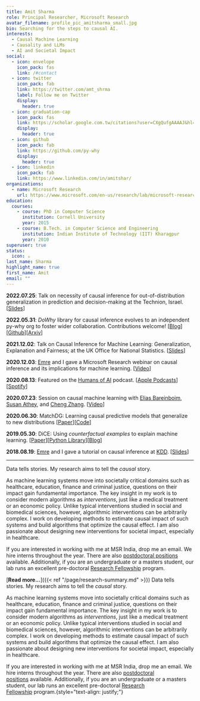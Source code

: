 ```yaml
---
title: Amit Sharma
role: Principal Researcher, Microsoft Research
avatar_filename: profile_pic_amitsharma_small.jpg
bio: Searching for the steps to causal AI.
interests:
  - Causal Machine Learning
  - Causality and LLMs
  - AI and Societal Impact
social:
  - icon: envelope
    icon_pack: fas
    link: /#contact
  - icon: twitter
    icon_pack: fab
    link: https://twitter.com/amt_shrma
    label: Follow me on Twitter
    display:
      header: true
  - icon: graduation-cap
    icon_pack: fas
    link: https://scholar.google.com.tw/citations?user=CXgQufgAAAAJ&hl=en
    display:
      header: true
  - icon: github
    icon_pack: fab
    link: https://github.com/py-why
    display:
      header: true
  - icon: linkedin
    icon_pack: fab
    link: https://www.linkedin.com/in/amitshar/
organizations:
  - name: Microsoft Research
    url: https://www.microsoft.com/en-us/research/lab/microsoft-research-india/
education:
  courses:
    - course: PhD in Computer Science
      institution: Cornell University
      year: 2015
    - course: B.Tech. in Computer Science and Engineering
      institution: Indian Institute of Technology (IIT) Kharagpur
      year: 2010
superuser: true
status:
  icon: ☕️
last_name: Sharma
highlight_name: true
first_name: Amit
email: ""
---
```


**2022.07.25**: Talk on necessity of causal inference for out-of-distribution generalization in prediction and decision-making at the Technion, Israel. [[Slides](files/causal-ml-dowhy-prediction-decisionmaking.pdf)]

**2022.05.31**: _DoWhy_ library for causal inference evolves to an independent py-why org to foster wider collaboration. Contributions welcome! [[Blog](https://www.microsoft.com/en-us/research/blog/dowhy-evolves-to-independent-pywhy-model-to-help-causal-inference-grow/)][[Github](https://github.com/py-why/dowhy)][[Arxiv](https://arxiv.org/abs/2011.04216)]

**2021.12.02**: Talk on Causal Inference for Machine Learning: Generalization,
Explanation and Fairness; at the UK Office for National Statistics. [[Slides](files/causality-for-machine-learning-econdatascience-seminar.pdf)] 

**2020.12.03**: [Emre](http://kiciman.org) and I gave a Microsoft Research
webinar on causal inference and its implications for machine learning. [[Video](https://note.microsoft.com/MSR-Webinar-DoWhy-Library-Registration-On-Demand.html)] 

**2020.08.13**: Featured on the [Humans of AI](https://humansofai.podbean.com/) podcast.
[[Apple Podcasts](https://podcasts.apple.com/au/podcast/emre-kiciman-amit-sharma-causal-inference-microsofts/id1464995550?i=1000487994771)][[Spotify](https://open.spotify.com/episode/6Rc3rZsAfcNGOQFXop7p0P)]

**2020.07.23**: Session on causal machine learning with [Elias Bareinboim](https://causalai.net/), [Susan Athey](https://athey.people.stanford.edu/), and [Cheng Zhang](https://cheng-zhang.org/). [[Video](https://www.microsoft.com/en-us/research/video/frontiers-in-machine-learning-big-ideas-in-causality-and-machine-learning/)]
 
**2020.06.30**: MatchDG: Learning causal predictive models that generalize
to new distributions [[Paper](https://arxiv.org/abs/2006.07500)][[Code](https://github.com/microsoft/robustdg)]

**2019.05.30**: DiCE: Using *counterfactual examples* to explain machine learning. [[Paper](http://arxiv.org/abs/1905.07697)][[Python Library](https://github.com/Microsoft/DiCE)][[Blog](https://www.microsoft.com/en-us/research/blog/open-source-library-provides-explanation-for-machine-learning-through-diverse-counterfactuals/)]

**2018.08.19**: [Emre](http://kiciman.org) and I gave a tutorial on causal inference at
[KDD](http://www.kdd.org/kdd2018/). [[Slides](https://causalinference.gitlab.io/kdd-tutorial)]



-----

Data tells stories. My research aims to tell the _causal_ story.

As machine learning systems move into societally critical domains such as healthcare, education, finance and criminal justice, questions on their impact gain fundamental importance. 
The key insight in my work is to consider modern algorithms as *interventions*, just like a medical treatment or an economic policy. Unlike typical interventions studied in social and biomedical sciences, however, algorithmic interventions can be arbitrarily complex. I work on developing methods to estimate causal impact of such systems and build algorithms that  optimize the causal effect. I am also passionate about designing new interventions for societal impact, especially in healthcare.

If you are interested in working with me at MSR India, drop me an email. We hire interns throughout the year. There are also [postdoctoral positions](https://www.microsoft.com/en-us/research/msr-india-hiring/) available. Additionally, 
if you are an undergraduate or a masters student, <!--you can additionally apply to the pre-doctoral [Research Fellowship](link-to-rf) program.-->
 our lab runs an excellent pre-doctoral [Research Fellowship](https://www.microsoft.com/en-us/research/lab/microsoft-research-india/research-fellow-program/)
program.

[**Read more...**]({{< ref "/page/research-summary.md" >}}) 
Data tells stories. My research aims to tell the *causal* story.

As machine learning systems move into societally critical domains such as healthcare, education, finance and criminal justice, questions on their impact gain fundamental importance. The key insight in my work is to consider modern algorithms as *interventions*, just like a medical treatment or an economic policy. Unlike typical interventions studied in social and biomedical sciences, however, algorithmic interventions can be arbitrarily complex. I work on developing methods to estimate causal impact of such systems and build algorithms that optimize the causal effect. I am also passionate about designing new interventions for societal impact, especially in healthcare.

If you are interested in working with me at MSR India, drop me an email. We hire interns throughout the year. There are also [postdoctoral positions](https://www.microsoft.com/en-us/research/msr-india-hiring/) available. Additionally, if you are an undergraduate or a masters student, our lab runs an excellent pre-doctoral [Research Fellowship](https://www.microsoft.com/en-us/research/lab/microsoft-research-india/research-fellow-program/) program.{style="text-align: justify;"}
